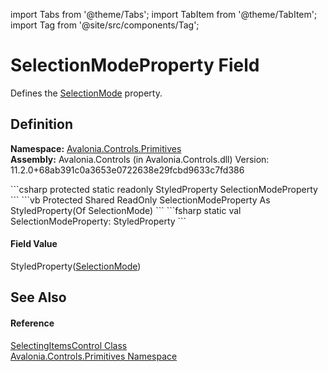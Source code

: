import Tabs from '@theme/Tabs'; 
import TabItem from '@theme/TabItem'; 
import Tag from '@site/src/components/Tag'; 

# SelectionModeProperty Field


Defines the <a href="P_Avalonia_Controls_Primitives_SelectingItemsControl_SelectionMode">SelectionMode</a> property.



## Definition
**Namespace:** <a href="N_Avalonia_Controls_Primitives">Avalonia.Controls.Primitives</a>  
**Assembly:** Avalonia.Controls (in Avalonia.Controls.dll) Version: 11.2.0+68ab391c0a3653e0722638e29fcbd9633c7fd386

<Tabs groupId="api-code-preview">
<TabItem value="csharp" label="C#">
```csharp
protected static readonly StyledProperty<SelectionMode> SelectionModeProperty
```
</TabItem>
<TabItem value="vb" label="VB">
```vb
Protected Shared ReadOnly SelectionModeProperty As StyledProperty(Of SelectionMode)
```
</TabItem>
<TabItem value="fsharp" label="F#">
```fsharp
static val SelectionModeProperty: StyledProperty<SelectionMode>
```
</TabItem>
</Tabs>



#### Field Value
StyledProperty(<a href="T_Avalonia_Controls_SelectionMode">SelectionMode</a>)

## See Also


#### Reference
<a href="T_Avalonia_Controls_Primitives_SelectingItemsControl">SelectingItemsControl Class</a>  
<a href="N_Avalonia_Controls_Primitives">Avalonia.Controls.Primitives Namespace</a>  
